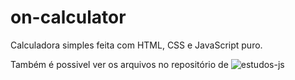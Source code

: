 # on-calculator
 Calculadora simples feita com HTML, CSS e JavaScript puro.

Também é possivel ver os arquivos no repositório de ![estudos-js](https://github.com/bruno-rodrigues0/estudos-js/tree/main/exercicios/03)
